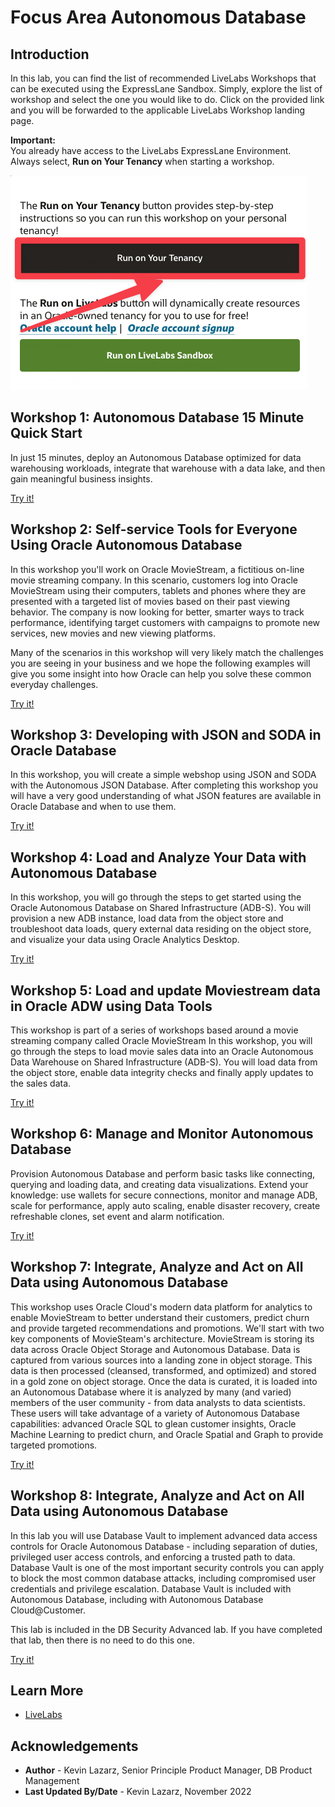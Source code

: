 # Focus Area Autonomous Database

## Introduction

In this lab, you can find the list of recommended LiveLabs Workshops that can be executed using the ExpressLane Sandbox.
Simply, explore the list of workshop and select the one you would like to do.
Click on the provided link and you will be forwarded to the applicable LiveLabs Workshop landing page. 

**Important:**   
You already have access to the LiveLabs ExpressLane Environment.   
Always select, **Run on Your Tenancy** when starting a workshop.

![Run on your Tenancy](../images/run-on-your-tenancy.png)


## Workshop 1: Autonomous Database 15 Minute Quick Start

In just 15 minutes, deploy an Autonomous Database optimized for data warehousing workloads, integrate that warehouse with a data lake, and then gain meaningful business insights.

<a href="https://apexapps.oracle.com/pls/apex/r/dbpm/livelabs/view-workshop?wid=928" class="tryit-button">Try it!</a>

## Workshop 2: Self-service Tools for Everyone Using Oracle Autonomous Database

In this workshop you'll work on Oracle MovieStream, a fictitious on-line movie streaming company. In this scenario, customers log into Oracle MovieStream using their computers, tablets and phones where they are presented with a targeted list of movies based on their past viewing behavior. The company is now looking for better, smarter ways to track performance, identifying target customers with campaigns to promote new services, new movies and new viewing platforms.

Many of the scenarios in this workshop will very likely match the challenges you are seeing in your business and we hope the following examples will give you some insight into how Oracle can help you solve these common everyday challenges.

<a href="https://apexapps.oracle.com/pls/apex/r/dbpm/livelabs/view-workshop?wid=789" class="tryit-button">Try it!</a>

## Workshop 3: Developing with JSON and SODA in Oracle Database

In this workshop, you will create a simple webshop using JSON and SODA with the Autonomous JSON Database. After completing this workshop you will have a very good understanding of what JSON features are available in Oracle Database and when to use them.

<a href="https://apexapps.oracle.com/pls/apex/r/dbpm/livelabs/view-workshop?wid=831" class="tryit-button">Try it!</a>

## Workshop 4: Load and Analyze Your Data with Autonomous Database

In this workshop, you will go through the steps to get started using the Oracle Autonomous Database on Shared Infrastructure (ADB-S). You will provision a new ADB instance, load data from the object store and troubleshoot data loads, query external data residing on the object store, and visualize your data using Oracle Analytics Desktop.

<a href="https://apexapps.oracle.com/pls/apex/r/dbpm/livelabs/view-workshop?wid=582" class="tryit-button">Try it!</a>

## Workshop 5: Load and update Moviestream data in Oracle ADW using Data Tools

This workshop is part of a series of workshops based around a movie streaming company called Oracle MovieStream In this workshop, you will go through the steps to load movie sales data into an Oracle Autonomous Data Warehouse on Shared Infrastructure (ADB-S). You will load data from the object store, enable data integrity checks and finally apply updates to the sales data.

<a href="https://apexapps.oracle.com/pls/apex/r/dbpm/livelabs/view-workshop?wid=901" class="tryit-button">Try it!</a>

## Workshop 6: Manage and Monitor Autonomous Database

Provision Autonomous Database and perform basic tasks like connecting, querying and loading data, and creating data visualizations. Extend your knowledge: use wallets for secure connections, monitor and manage ADB, scale for performance, apply auto scaling, enable disaster recovery, create refreshable clones, set event and alarm notification.

<a href="https://apexapps.oracle.com/pls/apex/r/dbpm/livelabs/view-workshop?wid=553" class="tryit-button">Try it!</a>

## Workshop 7: Integrate, Analyze and Act on All Data using Autonomous Database

This workshop uses Oracle Cloud's modern data platform for analytics to enable MovieStream to better understand their customers, predict churn and provide targeted recommendations and promotions. We'll start with two key components of MovieSteam's architecture. MovieStream is storing its data across Oracle Object Storage and Autonomous Database. Data is captured from various sources into a landing zone in object storage. This data is then processed (cleansed, transformed, and optimized) and stored in a gold zone on object storage. Once the data is curated, it is loaded into an Autonomous Database where it is analyzed by many (and varied) members of the user community - from data analysts to data scientists. These users will take advantage of a variety of Autonomous Database capabilities: advanced Oracle SQL to glean customer insights, Oracle Machine Learning to predict churn, and Oracle Spatial and Graph to provide targeted promotions.

<a href="https://apexapps.oracle.com/pls/apex/r/dbpm/livelabs/view-workshop?wid=889" class="tryit-button">Try it!</a>

## Workshop 8: Integrate, Analyze and Act on All Data using Autonomous Database

In this lab you will use Database Vault to implement advanced data access controls for Oracle Autonomous Database - including separation of duties, privileged user access controls, and enforcing a trusted path to data. Database Vault is one of the most important security controls you can apply to block the most common database attacks, including compromised user credentials and privilege escalation. Database Vault is included with Autonomous Database, including with Autonomous Database Cloud@Customer.

This lab is included in the DB Security Advanced lab. If you have completed that lab, then there is no need to do this one.

<a href="https://apexapps.oracle.com/pls/apex/r/dbpm/livelabs/view-workshop?wid=3071" class="tryit-button">Try it!</a>




## Learn More


* [LiveLabs](https://developer.oracle.com/livelabs)

## Acknowledgements
* **Author** - Kevin Lazarz, Senior Principle Product Manager, DB Product Management
* **Last Updated By/Date** - Kevin Lazarz, November 2022

